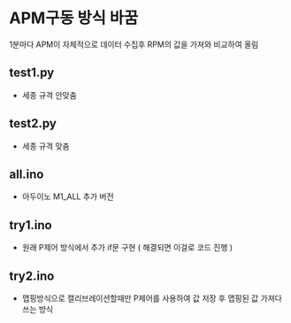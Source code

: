 # APM구동 방식 바꿈
1분마다 APM이 자체적으로 데이터 수집후 RPM의 값을 가져와 비교하여 올림

## test1.py
- 세종 규격 안맞춤

## test2.py
- 세종 규격 맞춤

## all.ino
- 아두이노 M1_ALL 추가 버전

## try1.ino
- 원래 P제어 방식에서 추가 if문 구현 ( 해결되면 이걸로 코드 진행 )

## try2.ino
- 맵핑방식으로 캘리브레이션할때만 P제어를 사용하여 값 저장 후 맵핑된 값 가져다 쓰는 방식
